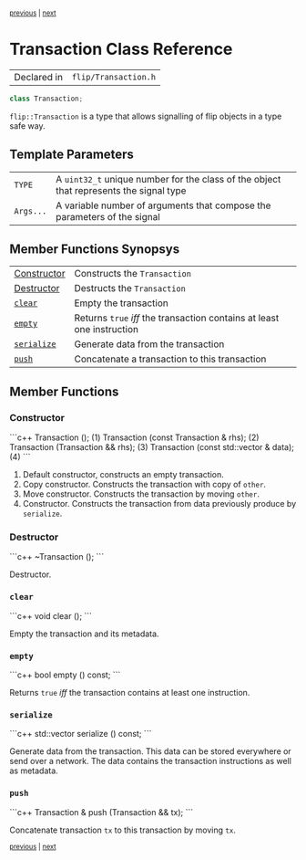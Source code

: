 <p><sup><a href="String.md">previous</a> | <a href="Variant.md">next</a></sup></p>

<h1>Transaction Class Reference</h1>

<table><tr><td>Declared in</td><td><code>flip/Transaction.h</code></td></tr>
</table>

```c++
class Transaction;
```

<p><code>flip::Transaction</code> is a type that allows signalling of flip objects in a type safe way.</p>

<h2>Template Parameters</h2>

<table><tr><td><code>TYPE</code></td><td>A <code>uint32_t</code> unique number for the class of the object that represents the signal type</td></tr>
<tr><td><code>Args...</code></td><td>A variable number of arguments that compose the parameters of the signal</td></tr>
</table>

<h2>Member Functions Synopsys</h2>

<table><tr><td><a href="#member-function-constructor">Constructor</a></td><td>Constructs the <code>Transaction</code></td></tr>
<tr><td><a href="#member-function-destructor">Destructor</a></td><td>Destructs the <code>Transaction</code></td></tr>
<tr><td><code><a href="#member-function-clear">clear</a></code></td><td>Empty the transaction</td></tr>
<tr><td><code><a href="#member-function-empty">empty</a></code></td><td>Returns <code>true</code> <em>iff</em> the transaction contains at least one instruction</td></tr>
<tr><td><code><a href="#member-function-serialize">serialize</a></code></td><td>Generate data from the transaction</td></tr>
<tr><td><code><a href="#member-function-push">push</a></code></td><td>Concatenate a transaction to this transaction</td></tr>
</table>

<h2>Member Functions</h2>

<h3 id="member-function-constructor">Constructor</h3>
```c++
Transaction ();                                    (1)
Transaction (const Transaction & rhs);             (2)
Transaction (Transaction && rhs);                  (3)
Transaction (const std::vector <uint8_t> & data);  (4)
```

<ol>
<li>Default constructor, constructs an empty transaction.</li>
<li>Copy constructor. Constructs the transaction with copy of <code>other</code>.</li>
<li>Move constructor. Constructs the transaction by moving <code>other</code>.</li>
<li>Constructor. Constructs the transaction from data previously produce by <code>serialize</code>.</li>
</ol>

<h3 id="member-function-destructor">Destructor</h3>
```c++
~Transaction ();
```

<p>Destructor.</p>

<h3 id="member-function-clear"><code>clear</code></h3>
```c++
void  clear ();
```

<p>Empty the transaction and its metadata.</p>

<h3 id="member-function-empty"><code>empty</code></h3>
```c++
bool  empty () const;
```

<p>Returns <code>true</code> <em>iff</em> the transaction contains at least one instruction.</p>

<h3 id="member-function-serialize"><code>serialize</code></h3>
```c++
std::vector <uint8_t>   serialize () const;
```

<p>Generate data from the transaction. This data can be stored everywhere or send over a network. The data contains the transaction instructions as well as metadata.</p>

<h3 id="member-function-push"><code>push</code></h3>
```c++
Transaction &  push (Transaction && tx);
```

<p>Concatenate transaction <code>tx</code> to this transaction by moving <code>tx</code>.</p>

<p><sup><a href="String.md">previous</a> | <a href="Variant.md">next</a></sup></p>

